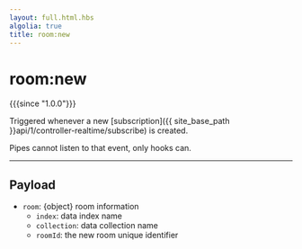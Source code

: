 ```yaml
---
layout: full.html.hbs
algolia: true
title: room:new
---
```


# room:new

{{{since "1.0.0"}}}

Triggered whenever a new [subscription]({{ site_base_path }}api/1/controller-realtime/subscribe) is created.

<div class="alert alert-info">Pipes cannot listen to that event, only hooks can.</div>

---

## Payload

* `room`: {object} room information
  * `index`: data index name
  * `collection`: data collection name
  * `roomId`: the new room unique identifier
